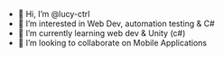 - 👋 Hi, I’m @lucy-ctrl
- 👀 I’m interested in Web Dev, automation testing & C#
- 🌱 I’m currently learning web dev & Unity (c#)
- 💞️ I’m looking to collaborate on Mobile Applications


<!---
lucy-ctrl/lucy-ctrl is a ✨ special ✨ repository because its `README.md` (this file) appears on your GitHub profile.
You can click the Preview link to take a look at your changes.
--->
